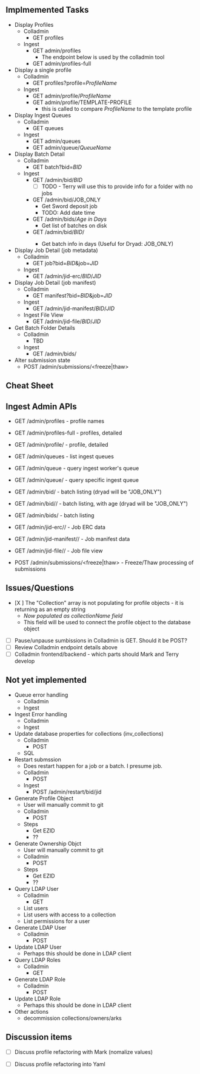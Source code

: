 ## Implmemented Tasks
- Display Profiles
  - Colladmin 
    - GET profiles
  - Ingest
    - GET admin/profiles 
      - The endpoint below is used by the colladmin tool
    - GET admin/profiles-full
- Display a single profile
  - Colladmin
    - GET profiles?profile=*ProfileName*
  - Ingest
    - GET admin/profile/*ProfileName*
    - GET admin/profile/TEMPLATE-PROFILE
      - this is called to compare *ProfileName* to the template profile
- Display Ingest Queues
  - Colladmin
    - GET queues
  - Ingest
    - GET admin/queues
    - GET admin/queue/*QueueName*
- Display Batch Detail
  - Colladmin
    - GET batch?bid=*BID*
  - Ingest
    - GET /admin/bid/*BID*
      - [ ] TODO - Terry will use this to provide info for a folder with no jobs 
    - GET /admin/bid/JOB_ONLY
      - Get Sword deposit job
      - TODO: Add date time 
    - GET /admin/bids/*Age in Days*
      - Get list of batches on disk
    - GET /admin/bid/*BID*/<age in days>
      - Get batch info in days (Useful for Dryad: JOB_ONLY)
- Display Job Detail (job metadata)
  - Colladmin
    - GET job?bid=*BID*&job=*JID*
  - Ingest
    - GET /admin/jid-erc/*BID*/*JID*
- Display Job Detail (job manifest)
  - Colladmin
    - GET manifest?bid=*BID*&job=*JID*
  - Ingest
    - GET /admin/jid-manifest/*BID*/*JID*
  - Ingest File View
    - GET /admin/jid-file/*BID*/*JID*
- Get Batch Folder Details
  - Colladmin
    - TBD
  - Ingest
    - GET /admin/bids/<age in days> 
- Alter submission state
    - POST /admin/submissions/<freeze|thaw> 

## Cheat Sheet
Ingest Admin APIs
------------------
- GET /admin/profiles             - profile names
- GET /admin/profiles-full        - profiles, detailed
- GET /admin/profile/<profile>    - profile, detailed

- GET /admin/queues               - list ingest queues
- GET /admin/queue                - query ingest worker's queue
- GET /admin/queue/<queue>        - query specific ingest queue

- GET /admin/bid/<bid>            - batch listing (dryad will be "JOB_ONLY")
- GET /admin/bid/<bid>/<age in days>      - batch listing, with age (dryad will be "JOB_ONLY")
- GET /admin/bids/<age in days>   - batch listing

- GET /admin/jid-erc/<bid>/<jid>  - Job ERC data
- GET /admin/jid-manifest/<bid>/<jid>     - Job manifest data
- GET /admin/jid-file/<bid>/<jid> - Job file view

- POST /admin/submissions/<freeze|thaw>   - Freeze/Thaw processing of submissions

## Issues/Questions
- [X ] The "Collection" array is not populating for profile objects - it is returning as an empty string
  - *Now populated as collectionName field*
  - This field will be used to connect the profile object to the database object
- [ ] Pause/unpause sumbissions in Colladmin is GET.  Should it be POST? 
- [ ] Review Colladmin endpoint details above
- [ ] Colladmin frontend/backend - which parts should Mark and Terry develop 

## Not yet implemented

- Queue error handling
  - Colladmin
  - Ingest
- Ingest Error handling
  - Colladmin
  - Ingest
- Update database properties for collections (inv_collections)
  - Colladmin
    - POST
  - SQL 
- Restart submssion
  - Does restart happen for a job or a batch.  I presume job. 
  - Colladmin
    - POST 
  - Ingest
    - POST /admin/restart/bid/jid
- Generate Profile Object
  - User will manually commit to git
  - Colladmin
    - POST 
  - Steps
    - Get EZID
    - ?? 
- Generate Ownership Objct
  - User will manually commit to git
  - Colladmin
    - POST 
  - Steps
    - Get EZID
    - ?? 
- Query LDAP User
  - Colladmin
    - GET
  - List users
  - List users with access to a collection
  - List permissions for a user 
- Generate LDAP User
  - Colladmin
    - POST
- Update LDAP User
  - Perhaps this should be done in LDAP client 
- Query LDAP Roles
  - Colladmin
    - GET
- Generate LDAP Role
  - Colladmin
    - POST
- Update LDAP Role
  - Perhaps this should be done in LDAP client 
- Other actions
  - decommission collections/owners/arks 


## Discussion items
- [ ] Discuss profile refactoring with Mark (nomalize values)
- [ ] Discuss profile refactoring into Yaml

